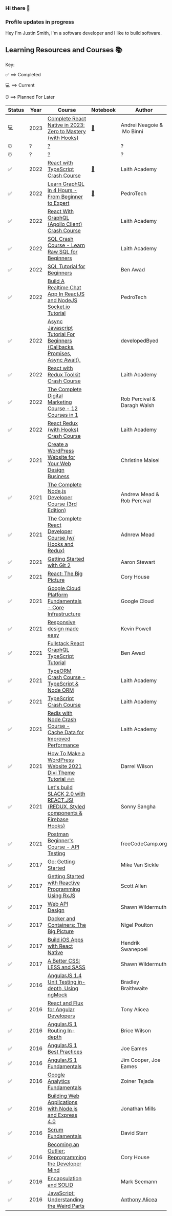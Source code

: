 ### Hi there 👋
### Profile updates in progress
Hey I'm Justin Smith, I'm a software developer and I like to build software.
<!--
**JustinDotRocks/JustinDotRocks** is a ✨ _special_ ✨ repository because its `README.md` (this file) appears on your GitHub profile.

Here are some ideas to get you started:

- 🔭 I’m currently working on ...
- 🌱 I’m currently learning ...
- 👯 I’m looking to collaborate on ...
- 🤔 I’m looking for help with ...
- 💬 Ask me about ...
- 📫 How to reach me: ...
- 😄 Pronouns: ...
- ⚡ Fun fact: ...
-->

## Learning Resources and Courses 📚

Key: 

✅ ==> Completed

💻 ==> Current

⏰ ==> Planned For Later

| **Status** | **Year** | **Course**                                                                                                                                                                                            | Notebook                                                                                          | **Author**                                               | **Provider** |
|------------|----------|-------------------------------------------------------------------------------------------------------------------------------------------------------------------------------------------------------|---------------------------------------------------------------------------------------------------|----------------------------------------------------------|--------------|
| 💻         | 2023     | [Complete React Native in 2023: Zero to Mastery (with Hooks)](https://www.udemy.com/course/complete-react-native-mobile-development-zero-to-mastery-with-hooks/)                                                                                          | [📔 ](<>)                                            | Andrei Neagoie &  Mo Binni                                              | Udemy  |
| ⏰          | ?     | [?](?)                                                       |                                                                                                   |?                                          | ?  |
| ⏰          | ?     | [?](?)                                     |                                                                                                   |?                                              | ?  |
| ✅          | 2022     | [React with TypeScript Crash Course](https://www.youtube.com/watch?v=jrKcJxF0lAU)                                                       | [📔 ](<>) | Laith Academy                                         | YouTube  |
| ✅          | 2022     | [Learn GraphQL in 4 Hours - From Beginner to Expert](https://www.youtube.com/watch?v=yqWzCV0kU_c&t=12005s)                                                                                         | [📔 ](<>)                   | PedroTech                                          | YouTube  |
| ✅          | 2022     | [React With GraphQL (Apollo Client) Crash Course](https://www.youtube.com/watch?v=gAbIQx26wSI)                                                                               |                                                                                                   | Laith Academy        | YouTube  |
| ✅          | 2022    | [SQL Crash Course - Learn Raw SQL for Beginners](https://www.youtube.com/watch?v=6838VBt6HmQ)                      |                                                                                                   |  Laith Academy                                           | YouTube  |
| ✅          | 2022     | [SQL Tutorial for Beginners](https://www.youtube.com/watch?v=tp_5c6jaNQE)                                                           |                                                                                                   | Ben Awad                                               | YouTube  |
| ✅          | 2022     | [Build A Realtime Chat App In ReactJS and NodeJS Socket.io Tutorial](https://www.youtube.com/watch?v=NU-HfZY3ATQ)                                                                                 |                                                                                                   |  PedroTech                                            | YouTube  |
| ✅          | 2022    | [Async Javascript Tutorial For Beginners (Callbacks, Promises, Async Await).](https://www.youtube.com/watch?v=_8gHHBlbziw)                                                                                   |                                                                                                   | developedByed                                               | YouTube  |
| ✅          | 2022    | [React with Redux Toolkit Crash Course](https://www.youtube.com/watch?v=jR4fagDcvrc) |                                                                                                   |Laith Academy                                          | YouTube  |
| ✅          | 2022    | [The Complete Digital Marketing Course - 12 Courses in 1](https://www.udemy.com/course/learn-digital-marketing-course/)                                                                                                                                                                   |                                                                                                   | Rob Percival & Daragh Walsh                                               | Udemy  |
| ✅          | 2022   | [React Redux (with Hooks) Crash Course](https://www.youtube.com/watch?v=9jULHSe41ls)                                               |                                                                                                   | Laith Academy                                         | YouTube  |
| ✅          | 2021     | [Create a WordPress Website for Your Web Design Business](https://www.udemy.com/course/create-wordpress-website-for-your-web-design-business/)                                                                                                     |                                                                                                   | Christine Maisel                                        | Udemy        |
| ✅          | 2021     | [The Complete Node.js Developer Course (3rd Edition)](https://www.udemy.com/course/the-complete-nodejs-developer-course-2)                                                                                           |                                                                                                   | Andrew Mead & Rob Percival                                              | Udemy  |
| ✅          | 2021   | [The Complete React Developer Course (w/ Hooks and Redux)](https://www.udemy.com/course/react-2nd-edition/)                                                                |                                                                                                   | Adnrew Mead                                         | Udemy  |
| ✅          | 2021     | [Getting Started with Git 2](https://app.pluralsight.com/library/courses/getting-started-git/table-of-contents)                                                                               |                                                                                                   | Aaron Stewart                                               | Pluralsight  |
| ✅          | 2021     | [React: The Big Picture](https://app.pluralsight.com/library/courses/react-big-picture/table-of-contents)                                                                                                  |                                                                                                   | Cory House                                         | Pluralsight  |
| ✅          | 2021     | [Google Cloud Platform Fundamentals - Core Infrastructure](https://app.pluralsight.com/library/courses/google-cloud-platform-fundamentals-core-infrastructure/table-of-contents)                                                                                                              |                                                                                                   | Google Cloud                                             | Pluralsight  |
| ✅          | 2021     | [Responsive design made easy](https://www.youtube.com/watch?v=bn-DQCifeQQ)                                                                       |                                                                                                   | Kevin Powell                                               | YouTube  |
| ✅          | 2021     | [Fullstack React GraphQL TypeScript Tutorial](https://www.youtube.com/watch?v=I6ypD7qv3Z8)                                                                                     |                                                                                                   | Ben Awad | YouTube        |
| ✅          | 2021    | [TypeORM Crash Course - TypeScript & Node ORM](https://www.youtube.com/watch?v=JaTbzPcyiOE)                                                           |                                                                                                   | Laith Academy                                              | YouTube  |
| ✅          | 2021   | [TypeScript Crash Course](https://www.youtube.com/watch?v=u3L_82m5X-M)                                                                                |                                                                                                   | Laith Academy                                              | YouTube  |
| ✅          | 2021   |  [Redis with Node Crash Course - Cache Data for Improved Performance](https://www.youtube.com/watch?v=AzQ6_DTcG6c)                                                                                                                                                                                       |                                                                                                   | Laith Academy                                           | YouTube  |
| ✅          | 2021  | [How To Make a WordPress Website 2021 Divi Theme Tutorial 🔥🔥](https://www.youtube.com/watch?v=RvehqgXKvmM)                                                                                                                                                                                                                                  |             | Darrel Wilson                             | YouTube        |
| ✅          | 2021     | [Let's build SLACK 2.0 with REACT.JS! (REDUX, Styled components & Firebase Hooks)](https://www.youtube.com/watch?v=QiTq5WrWoJw)                                                          |                                                                                                   | Sonny Sangha                                            | YouTube  |
| ✅          | 2021    | [Postman Beginner's Course - API Testing](https://www.youtube.com/watch?v=VywxIQ2ZXw4)                                                                                                      |                                                                                                   | freeCodeCamp.org                                            | YouTube  |
| ✅          | 2017     | [Go: Getting Started](https://app.pluralsight.com/library/courses/go-getting-started/table-of-contents)                                                                                               |                                                                                                   | Mike Van Sickle                                          | Pluralsight  |
| ✅          | 2017     | [Getting Started with Reactive Programming Using RxJS](https://app.pluralsight.com/library/courses/reactive-programming-rxjs-getting-started/table-of-contents)                                       |                                                                                                   | Scott Allen                                              | Pluralsight  |
| ✅          | 2017     | [Web API Design](https://app.pluralsight.com/library/courses/web-api-design/table-of-contents)                                                                                                        |                                                                                                   | Shawn Wildermuth                                         | Pluralsight  |
| ✅          | 2017     | [Docker and Containers: The Big Picture](https://app.pluralsight.com/library/courses/docker-containers-big-picture/table-of-contents)                                                                 |                                                                                                   | Nigel Poulton                                            | Pluralsight  |
| ✅          | 2017     | [Build iOS Apps with React Native](https://app.pluralsight.com/library/courses/build-ios-apps-react-native/table-of-contents)                                                                         |                                                                                                   | Hendrik Swanepoel                                        | Pluralsight  |
| ✅          | 2017     | [A Better CSS: LESS and SASS](https://app.pluralsight.com/library/courses/better-css/table-of-contents)                                                                                               |                                                                                                   | Shawn Wildermuth                                         | Pluralsight  |
| ✅          | 2016     | [AngularJS 1.4 Unit Testing in-depth, Using ngMock](https://app.pluralsight.com/library/courses/angularjs-ngmock-unit-testing/table-of-contents)                                                      |                                                                                                   | Bradley Braithwaite                                      | Pluralsight  |
| ✅          | 2016     | [React and Flux for Angular Developers](https://app.pluralsight.com/library/courses/react-flux-angular/table-of-contents)                                                                             |                                                                                                   | Tony Alicea                                              | Pluralsight  |
| ✅          | 2016     | [AngularJS 1 Routing In-depth](https://app.pluralsight.com/library/courses/angular-routing-in-depth/table-of-contents)                                                                                |                                                                                                   | Brice Wilson                                             | Pluralsight  |
| ✅          | 2016     | [AngularJS 1 Best Practices](https://app.pluralsight.com/library/courses/angular-best-practices/table-of-contents)                                                                                    |                                                                                                   | Joe Eames                                                | Pluralsight  |
| ✅          | 2016     | [AngularJS 1 Fundamentals](https://app.pluralsight.com/library/courses/angularjs-fundamentals/table-of-contents)                                                                                      |                                                                                                   | Jim Cooper, Joe Eames                                    | Pluralsight  |
| ✅          | 2016     | [Google Analytics Fundamentals](https://app.pluralsight.com/library/courses/google-analytics/table-of-contents)                                                                                       |                                                                                                   | Zoiner Tejada                                            | Pluralsight  |
| ✅          | 2016     | [Building Web Applications with Node.js and Express 4.0](https://app.pluralsight.com/library/courses/nodejs-express-web-applications/table-of-contents)                                               |                                                                                                   | Jonathan Mills                                           | Pluralsight  |
| ✅          | 2016     | [Scrum Fundamentals](https://app.pluralsight.com/library/courses/scrum-fundamentals/table-of-contents)                                                                                                |                                                                                                   | David Starr                                              | Pluralsight  |
| ✅          | 2016     | [Becoming an Outlier: Reprogramming the Developer Mind](https://app.pluralsight.com/library/courses/career-reboot-for-developer-mind/table-of-contents)                                               |                                                                                                   | Cory House                                               | Pluralsight  |
| ✅          | 2016     | [Encapsulation and SOLID](https://app.pluralsight.com/library/courses/encapsulation-solid/table-of-contents)                                                                                          |                                                                                                   | Mark Seemann                                             | Pluralsight  |
| ✅          | 2016     | [JavaScript: Understanding the Weird Parts](https://www.udemy.com/course/understand-javascript/)                                                                                                      |                                                                                                   | [Anthony Alicea](https://github.com/AnthonyPAlicea)      | Udemy        |
